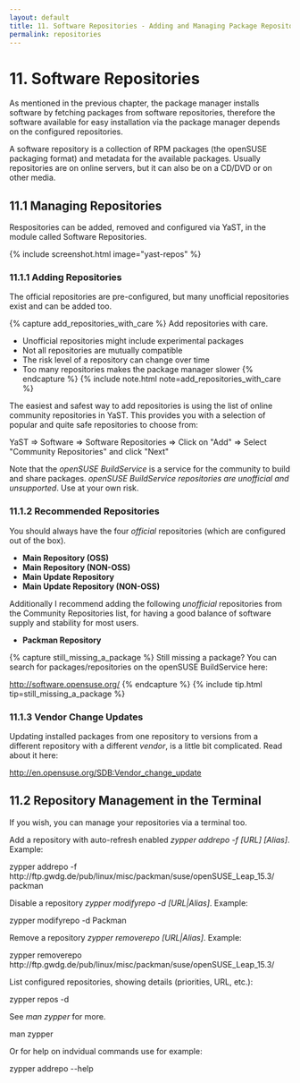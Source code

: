 ```yaml
---
layout: default
title: 11. Software Repositories - Adding and Managing Package Repositories
permalink: repositories
---
```


# 11. Software Repositories

As mentioned in the previous chapter, the package manager installs software by fetching packages from software repositories, therefore the software available for easy installation via the package manager depends on the configured repositories.

A software repository is a collection of RPM packages (the openSUSE packaging format) and metadata for the available packages. Usually repositories are on online servers, but it can also be on a CD/DVD or on other media.

## 11.1 Managing Repositories

Respositories can be added, removed and configured via YaST, in the module called Software Repositories.

{% include screenshot.html image="yast-repos" %}

### 11.1.1 Adding Repositories

The official repositories are pre-configured, but many unofficial repositories exist and can be added too.

{% capture add_repositories_with_care %}
Add repositories with care.

- Unofficial repositories might include experimental packages
- Not all repositories are mutually compatible
- The risk level of a repository can change over time
- Too many repositories makes the package manager slower
{% endcapture %}
{% include note.html note=add_repositories_with_care %}

The easiest and safest way to add repositories is using the list of online community repositories in YaST. This provides you with a selection of popular and quite safe repositories to choose from:

<div class="path">YaST => Software => Software Repositories => Click on "Add" => Select "Community Repositories" and click "Next"</div>

Note that the _openSUSE BuildService_ is a service for the community to build and share packages. _openSUSE BuildService repositories are unofficial and unsupported_. Use at your own risk.

### 11.1.2 Recommended Repositories

You should always have the four _official_ repositories (which are configured out of the box).

- **Main Repository (OSS)**
- **Main Repository (NON-OSS)**
- **Main Update Repository**
- **Main Update Repository (NON-OSS)**

Additionally I recommend adding the following _unofficial_ repositories from the Community Repositories list, for having a good balance of software supply and stability for most users.

- **Packman Repository**

{% capture still_missing_a_package %}
Still missing a package? You can search for packages/repositories on the openSUSE BuildService here:

<http://software.opensuse.org/>
{% endcapture %}
{% include tip.html tip=still_missing_a_package %}

### 11.1.3 Vendor Change Updates

Updating installed packages from one repository to versions from a different repository with a different _vendor_, is a little bit complicated. Read about it here:

<http://en.opensuse.org/SDB:Vendor_change_update>

## 11.2 Repository Management in the Terminal

If you wish, you can manage your repositories via a terminal too.

Add a repository with auto-refresh enabled _zypper addrepo -f [URL] [Alias]_. Example:

<div class="clroot">zypper addrepo -f http://ftp.gwdg.de/pub/linux/misc/packman/suse/openSUSE_Leap_15.3/ packman</div>

Disable a repository _zypper modifyrepo -d [URL|Alias]_. Example:

<div class="clroot">zypper modifyrepo -d Packman</div>

Remove a repository _zypper removerepo [URL|Alias]_. Example:

<div class="clroot">zypper removerepo http://ftp.gwdg.de/pub/linux/misc/packman/suse/openSUSE_Leap_15.3/</div>

List configured repositories, showing  details (priorities, URL, etc.):

<div class="cl">zypper repos -d</div>

See _man zypper_ for more.

<div class="cl">man zypper</div>

Or for help on indvidual commands use for example:

<div class="cl">zypper addrepo --help</div>
